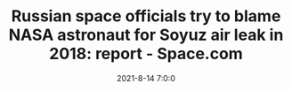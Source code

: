 ---
"title": "Russian space officials try to blame NASA astronaut for Soyuz air leak in 2018: report - Space.com"
"date": "2021-8-14 7:0:0"
"feed_name": "GOOGLENEWS"
"feed_website": "https://news.google.com/search?q=drilling%2Bincident&hl=en-US&gl=US&ceid=US:en"
"feed_rss": "https://news.google.com/rss/search?q=drilling%2Bincident&hl=en-US&gl=US&ceid=US:en"
"link": "https://www.space.com/russia-blames-nasa-astronaut-soyuz-leak"
"file": "_posts/2021-1-1-4c3e598762147d1743f7767e084b0ac3b85e7056.md"
"accident": "0"
"drilling": "0"
---